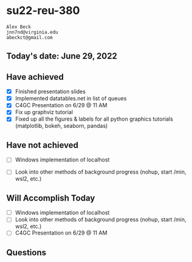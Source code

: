 # su22-reu-380

```
Alex Beck
jnn7nd@virginia.edu
abeckct@gmail.com
```

## Today's date: June 29, 2022

## Have achieved
- [x] Finished presentation slides
- [x] Implemented datatables.net in list of queues
- [x] C4GC Presentation on 6/29 @ 11 AM
- [x] Fix up graphviz tutorial
- [x] Fixed up all the figures & labels for all python graphics tutorials 
  (matplotlib, bokeh, seaborn, pandas)

## Have not achieved
- [ ] Windows implementation of localhost
- [ ] Look into other methods of background progress (nohup, start /min, 
  wsl2, etc.)


## Will Accomplish Today 
- [ ] Windows implementation of localhost
- [ ] Look into other methods of background progress (nohup, start /min, 
  wsl2, etc.)
- [ ] C4GC Presentation on 6/29 @ 11 AM

## Questions